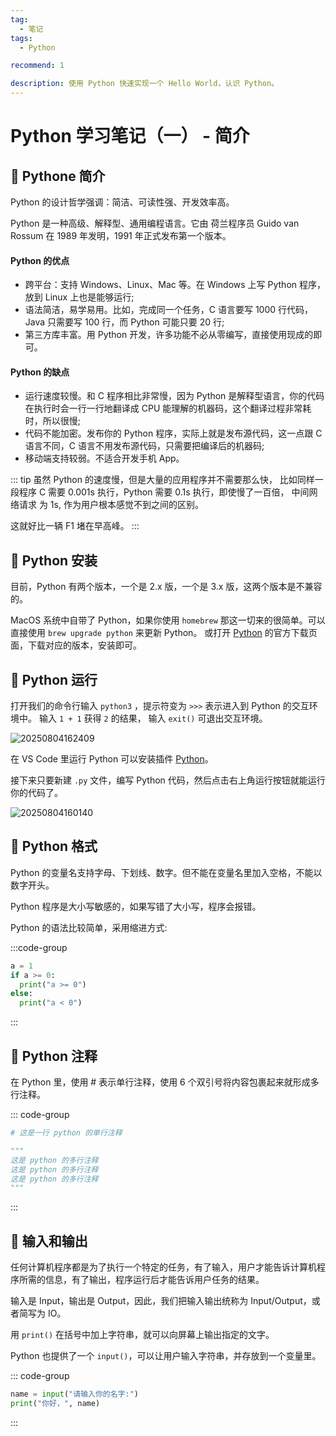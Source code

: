 ```yaml
---
tag:
  - 笔记
tags:
  - Python

recommend: 1

description: 使用 Python 快速实现一个 Hello World，认识 Python。
---
```


# Python 学习笔记（一） - 简介

## 💬 Pythone 简介

Python 的设计哲学强调：简洁、可读性强、开发效率高。

Python 是一种高级、解释型、通用编程语言。它由 荷兰程序员 Guido van Rossum 在 1989 年发明，1991 年正式发布第一个版本。

#### Python 的优点

- 跨平台：支持 Windows、Linux、Mac 等。在 Windows 上写 Python 程序，放到 Linux 上也是能够运行;
- 语法简洁，易学易用。比如，完成同一个任务，C 语言要写 1000 行代码，Java 只需要写 100 行，而 Python 可能只要 20 行;
- 第三方库丰富。用 Python 开发，许多功能不必从零编写，直接使用现成的即可。

#### Python 的缺点

- 运行速度较慢。和 C 程序相比非常慢，因为 Python 是解释型语言，你的代码在执行时会一行一行地翻译成 CPU 能理解的机器码，这个翻译过程非常耗时，所以很慢;
- 代码不能加密。发布你的 Python 程序，实际上就是发布源代码，这一点跟 C 语言不同，C 语言不用发布源代码，只需要把编译后的机器码;
- 移动端支持较弱。不适合开发手机 App。

::: tip
虽然 Python 的速度慢，但是大量的应用程序并不需要那么快，
比如同样一段程序 C 需要 0.001s 执行，Python 需要 0.1s 执行，即使慢了一百倍，
中间网络请求 为 1s, 作为用户根本感觉不到之间的区别。

这就好比一辆 F1 堵在早高峰。
:::

## 💬 Python 安装

目前，Python 有两个版本，一个是 2.x 版，一个是 3.x 版，这两个版本是不兼容的。

MacOS 系统中自带了 Python，如果你使用 `homebrew` 那这一切来的很简单。可以直接使用 `brew upgrade python` 来更新
Python。
或打开 [Python](https://www.python.org/downloads/) 的官方下载页面，下载对应的版本，安装即可。

## 💬 Python 运行

打开我们的命令行输入 `python3` ，提示符变为 `>>>` 表示进入到 Python 的交互环境中。
输入 `1 + 1` 获得 `2` 的结果， 输入 `exit()` 可退出交互环境。

![20250804162409](http://images.qiuyouyou.cn/notes/20250804162409.png)

在 VS Code 里运行 Python 可以安装插件 [Python](https://marketplace.visualstudio.com/items?itemName=ms-python.python)。

接下来只要新建 `.py` 文件，编写 Python 代码，然后点击右上角运行按钮就能运行你的代码了。

![20250804160140](http://images.qiuyouyou.cn/notes/20250804160140.png)

## 💬 Python 格式

Python 的变量名支持字母、下划线、数字。但不能在变量名里加入空格，不能以数字开头。

Python 程序是大小写敏感的，如果写错了大小写，程序会报错。

Python 的语法比较简单，采用缩进方式:

:::code-group

```python
a = 1
if a >= 0:
  print("a >= 0")
else:
  print("a < 0")
```

:::

## 💬 Python 注释

在 Python 里，使用 # 表示单行注释，使用 6 个双引号将内容包裹起来就形成多行注释。

::: code-group

```python
# 这是一行 python 的单行注释

"""
这是 python 的多行注释
这是 python 的多行注释
这是 python 的多行注释
"""
```

:::

## 💬 输入和输出

任何计算机程序都是为了执行一个特定的任务，有了输入，用户才能告诉计算机程序所需的信息，有了输出，程序运行后才能告诉用户任务的结果。

输入是 Input，输出是 Output，因此，我们把输入输出统称为 Input/Output，或者简写为 IO。

用 `print()` 在括号中加上字符串，就可以向屏幕上输出指定的文字。

Python 也提供了一个 `input()`，可以让用户输入字符串，并存放到一个变量里。

::: code-group

```python
name = input("请输入你的名字:")
print("你好，", name)
```

:::
